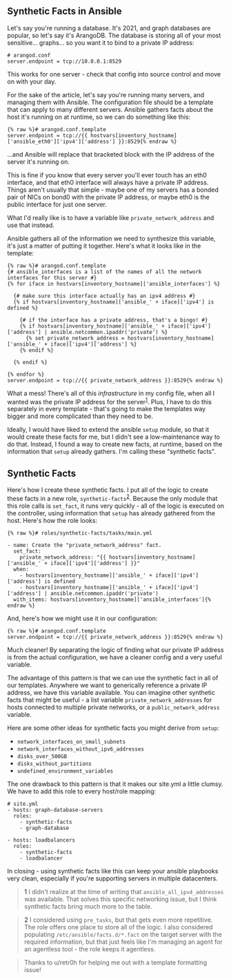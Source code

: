 ## Synthetic Facts in Ansible

Let's say you're running a database. It's 2021, and graph databases are popular, so let's say
it's ArangoDB. The database is storing all of your most sensitive... graphs... so you want it
to bind to a private IP address:

```
# arangod.conf
server.endpoint = tcp://10.0.0.1:8529
```

This works for one server - check that config into source control and move on with your day. 

For the sake of the article, let's say you're running many servers, and managing them with Ansible. 
The configuration file should be a template that can apply to many different servers. Ansible gathers
facts about the host it's running on at runtime, so we can do something like this:

```
{% raw %}# arangod.conf.template
server.endpoint = tcp://{{ hostvars[inventory_hostname]['ansible_eth0']['ipv4']['address'] }}:8529{% endraw %}
```

...and Ansible will replace that bracketed block with the IP address of the server it's running on.

This is fine if you know that every server you'll ever touch has an eth0 interface, and that eth0
interface will always have a private IP address. Things aren't usually that simple - maybe one of my 
servers has a bonded pair of NICs on bond0 with the private IP address, or maybe eth0 is the public
interface for just one server. 

What I'd really like is to have a variable like `private_network_address` and use that instead. 

Ansible gathers all of the information we need to synthesize this variable, it's just a matter of 
putting it together. Here's what it looks like in the template:

```
{% raw %}# arangod.conf.template
{# ansible_interfaces is a list of the names of all the network interfaces for this server #}
{% for iface in hostvars[inventory_hostname]['ansible_interfaces'] %}

  {# make sure this interface actually has an ipv4 address #}
  {% if hostvars[inventory_hostname]['ansible_' + iface]['ipv4'] is defined %}
  
    {# if the interface has a private address, that's a bingo! #}
    {% if hostvars[inventory_hostname]['ansible_' + iface]['ipv4']['address'] | ansible.netcommon.ipaddr('private') %}
      {% set private_network_address = hostvars[inventory_hostname]['ansible_' + iface]['ipv4']['address'] %}
    {% endif %}
    
  {% endif %}

{% endfor %}
server.endpoint = tcp://{{ private_network_address }}:8529{% endraw %}
```

What a mess! There's all of this _infrastructure_ in my config file, when all I wanted was
the private IP address for the server<sup>[1](#footnote1)</sup>. Plus, I have to do this separately in every template - 
that's going to make the templates way bigger and more complicated than they need to be. 

Ideally, I would have liked to extend the ansible `setup` module, so that it would create 
these facts for me, but I didn't see a low-maintenance way to do that. Instead, I found a
way to create new facts, at runtime, based on the information that `setup` already gathers. 
I'm calling these "synthetic facts". 

## Synthetic Facts

Here's how I create these synthetic facts. I put all of the logic to create these facts in a new 
role, `synthetic-facts`<sup>[2](#footnote2)</sup>. Because the only module that this role calls is `set_fact`, it runs very quickly - 
all of the logic is executed on the controller, using information that `setup` has already gathered
from the host. Here's how the role looks:
```
{% raw %}# roles/synthetic-facts/tasks/main.yml

- name: Create the "private_network_address" fact. 
  set_fact:
    private_network_address: "{{ hostvars[inventory_hostname]['ansible_' + iface]['ipv4']['address'] }}"
  when: 
    - hostvars[inventory_hostname]['ansible_' + iface]['ipv4']['address'] is defined
    - hostvars[inventory_hostname]['ansible_' + iface]['ipv4']['address'] | ansible.netcommon.ipaddr('private')
  with_items: hostvars[inventory_hostname]['ansible_interfaces']{% endraw %}
```

And, here's how we might use it in our configuration:
```
{% raw %}# arangod.conf.template
server.endpoint = tcp://{{ private_network_address }}:8529{% endraw %}
```

Much cleaner! By separating the logic of finding what our private IP address is from the
actual configuration, we have a cleaner config and a very useful variable. 

The advantage of this pattern is that we can use the synthetic fact in all of our templates. 
Anywhere we want to generically reference a private IP address, we have this variable available. 
You can imagine other synthetic facts that might be useful - a list variable `private_network_addresses`
for hosts connected to multiple private networks, or a `public_network_address` variable.

Here are some other ideas for synthetic facts you might derive from `setup`:
 - `network_interfaces_on_small_subnets`
 - `network_interfaces_without_ipv6_addresses`
 - `disks_over_500GB`
 - `disks_without_partitions`
 - `undefined_environment_variables`

The one drawback to this pattern is that it makes our site.yml a little clumsy. We have to 
add this role to every host/role mapping:
```
# site.yml
- hosts: graph-database-servers
  roles:
    - synthetic-facts
    - graph-database
    
- hosts: loadbalancers
  roles:
    - synthetic-facts
    - loadbalancer
```

In closing - using synthetic facts like this can keep your ansible playbooks very clean,
especially if you're supporting servers in multiple datacenters. 

> <a name="footnote1">1</a> I didn't realize at the time of writing that `ansible_all_ipv4_addresses` 
was available. That solves this specific networking issue, but I think synthetic facts bring much
more to the table. 

> <a name="footnote2">2</a> I considered using `pre_tasks`, but that gets even more repetitive. The role 
offers one place to store all of the logic. I also considered populating `/etc/ansible/facts.d/*.fact` 
on the target server with the required information, but that just feels like I'm managing an agent for an
agentless tool - the role keeps it agentless. 

> Thanks to u/retr0h for helping me out with a template formatting issue!
